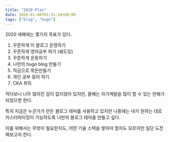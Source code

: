 ```yaml
---
title: "2020 Plan"
date: 2020-01-08T01:51:18+09:00
tags: ["blog", "hugo"]
---
```


2020 새해에는 몇가지 목표가 있다.

1. 꾸준하게 이 블로그 운영하기
2. 꾸준하게 영어공부 하기 (쉐도잉)
3. 꾸준하게 운동하기
4. 나만의 hugo blog 만들기
5. 적금으로 목돈만들기
6. 개인 공부 많이 하기
7. CKA 취득

적다보니 너무 많아진 감이 없지않아 있지만, 올해는 자기계발을 많이 할 수 있는 한해가 되었으면 한다.

특히 지금은 누군가가 만든 블로그 테마를 사용하고 있지만 나중에는 내가 원하는 대로 커스터마이징이 가능하도록
나만의 블로그 테마를 만들고 싶다.

이를 위해서는 무엇이 필요한지도, 어떤 기술 스택을 쌓아야 할지도 모르지만 일단 도전해보고자 한다.
